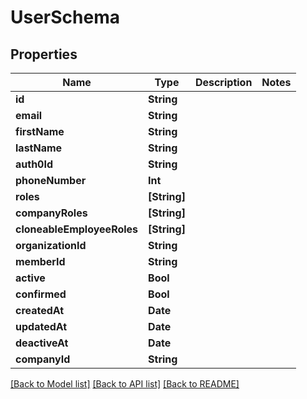 # UserSchema

## Properties
Name | Type | Description | Notes
------------ | ------------- | ------------- | -------------
**id** | **String** |  | 
**email** | **String** |  | 
**firstName** | **String** |  | 
**lastName** | **String** |  | 
**auth0Id** | **String** |  | 
**phoneNumber** | **Int** |  | 
**roles** | **[String]** |  | 
**companyRoles** | **[String]** |  | 
**cloneableEmployeeRoles** | **[String]** |  | 
**organizationId** | **String** |  | 
**memberId** | **String** |  | 
**active** | **Bool** |  | 
**confirmed** | **Bool** |  | 
**createdAt** | **Date** |  | 
**updatedAt** | **Date** |  | 
**deactiveAt** | **Date** |  | 
**companyId** | **String** |  | 

[[Back to Model list]](../README.md#documentation-for-models) [[Back to API list]](../README.md#documentation-for-api-endpoints) [[Back to README]](../README.md)


